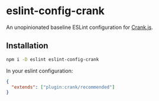 # eslint-config-crank

An unopinionated baseline ESLint configuration for [Crank.js](https://crank.js.org).

## Installation

```bash
npm i -D eslint eslint-config-crank
```

In your eslint configuration:

```.eslintrc.json
{
  "extends": ["plugin:crank/recommended"]
}
```
